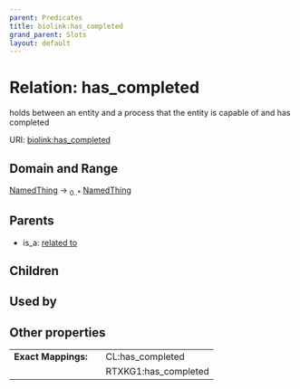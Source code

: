 ```yaml
---
parent: Predicates
title: biolink:has_completed
grand_parent: Slots
layout: default
---
```


# Relation: has_completed


holds between an entity and a process that the entity is capable of and has completed

URI: [biolink:has_completed](https://w3id.org/biolink/vocab/has_completed)

## Domain and Range

[NamedThing](NamedThing.md) ->  <sub>0..*</sub> [NamedThing](NamedThing.md)

## Parents

 *  is_a: [related to](related_to.md)

## Children


## Used by


## Other properties

|  |  |  |
| --- | --- | --- |
| **Exact Mappings:** | | CL:has_completed |
|  | | RTXKG1:has_completed |

